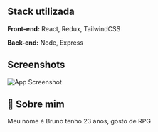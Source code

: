 
## Stack utilizada

**Front-end:** React, Redux, TailwindCSS

**Back-end:** Node, Express


## Screenshots

![App Screenshot](https://via.placeholder.com/468x300?text=App+Screenshot+Here)


## 🚀 Sobre mim
Meu nome é Bruno tenho 23 anos, gosto de RPG

